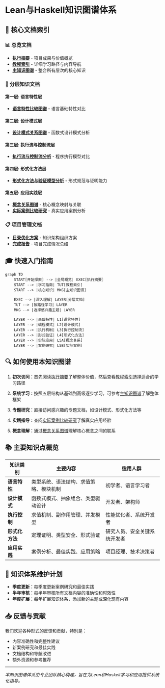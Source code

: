 # Lean与Haskell知识图谱体系

## 📑 核心文档索引

### 📊 总览文档

- [**执行摘要**](/e:/_src/haskell/docs/refactor/meta/knowledge_graph/executive_summary.md) - 项目成果与价值概览
- [**教程索引**](/e:/_src/haskell/docs/refactor/meta/knowledge_graph/tutorial_index.md) - 详细学习路径与内容导航
- [**主知识图谱**](/e:/_src/haskell/docs/refactor/meta/knowledge_graph/lean_haskell_master_knowledge_graph.md) - 整合所有层次的核心知识

### 🔬 分层知识文档

#### 第一层: 语言特性层

- [**语言特性比较图谱**](/e:/_src/haskell/docs/refactor/meta/knowledge_graph/language_features_comparison.md) - 语言基础特性对比

#### 第二层: 设计模式层

- [**设计模式关系图谱**](/e:/_src/haskell/docs/refactor/meta/knowledge_graph/design_pattern_relationships.md) - 函数式设计模式分析

#### 第三层: 执行流与控制流层

- [**执行流与控制流分析**](/e:/_src/haskell/docs/refactor/meta/knowledge_graph/execution_control_flow.md) - 程序执行模型对比

#### 第四层: 形式化方法层

- [**形式化方法与验证模型分析**](/e:/_src/haskell/docs/refactor/meta/knowledge_graph/formal_methods_verification.md) - 形式规范与证明能力

#### 第五层: 应用实践层

- [**概念关系图谱**](/e:/_src/haskell/docs/refactor/meta/knowledge_graph/concept_relationships.md) - 核心概念映射与关联
- [**实际案例比较研究**](/e:/_src/haskell/docs/refactor/meta/knowledge_graph/case_studies_comparison.md) - 真实应用案例分析

### 📋 项目管理文档

- [**目录优化方案**](/e:/_src/haskell/docs/refactor/meta/knowledge_graph/directory_optimization_plan.md) - 知识架构组织方案
- [**完成报告**](/e:/_src/haskell/docs/refactor/meta/knowledge_graph/completion_report.md) - 项目完成情况总结

## 🎓 快速入门指南

```mermaid
graph TD
    START[开始探索] --> |全局概览| EXEC[执行摘要]
    START --> |学习指南| TUT[教程索引]
    START --> |核心知识| MKG[主知识图谱]
    
    EXEC --> |深入理解| LAYER[分层文档]
    TUT --> |按路径学习| LAYER
    MKG --> |选择感兴趣主题| LAYER
    
    LAYER --> |基础特性| L1[语言特性]
    LAYER --> |编程模式| L2[设计模式]
    LAYER --> |执行机制| L3[执行控制流]
    LAYER --> |形式验证| L4[形式化方法]
    LAYER --> |实际应用| L5A[概念关系]
    LAYER --> |案例研究| L5B[实际案例]
```

## 🔍 如何使用本知识图谱

1. **初次访问**：首先阅读[执行摘要](/e:/_src/haskell/docs/refactor/meta/knowledge_graph/executive_summary.md)了解整体价值，然后查看[教程索引](/e:/_src/haskell/docs/refactor/meta/knowledge_graph/tutorial_index.md)选择适合的学习路径

2. **系统学习**：按照五层结构从基础到高级逐步学习，可参考[主知识图谱](/e:/_src/haskell/docs/refactor/meta/knowledge_graph/lean_haskell_master_knowledge_graph.md)了解整体框架

3. **专题研究**：直接访问感兴趣的专题文档，如设计模式、形式化方法等

4. **实践指导**：查阅[实际案例比较研究](/e:/_src/haskell/docs/refactor/meta/knowledge_graph/case_studies_comparison.md)了解真实应用经验

5. **概念理解**：通过[概念关系图谱](/e:/_src/haskell/docs/refactor/meta/knowledge_graph/concept_relationships.md)理解核心概念之间的联系

## 📚 主要知识点概览

| 知识类别 | 主要内容 | 适用人群 |
|--------|----------|---------|
| **语言特性** | 类型系统、语法结构、求值策略、模块机制 | 初学者、语言学习者 |
| **设计模式** | 函数式模式、抽象组合、类型驱动设计 | 开发者、架构师 |
| **执行控制** | 求值机制、副作用管理、并发模型 | 性能优化者、系统开发者 |
| **形式化方法** | 定理证明、类型安全、形式验证 | 研究人员、安全关键系统开发者 |
| **应用实践** | 案例分析、最佳实践、应用策略 | 项目经理、技术决策者 |

## 🔄 知识体系维护计划

- **季度更新**：每季度更新案例研究和最佳实践
- **半年审核**：每半年审核所有文档内容的准确性和时效性
- **年度扩展**：每年扩展知识体系，添加新的主题或深化现有内容

## 📥 反馈与贡献

我们欢迎各种形式的反馈和贡献，特别是：

- 内容准确性和完整性建议
- 新案例研究和最佳实践
- 文档结构和导航改进
- 额外资源和参考推荐

---

*本知识图谱体系由专业团队精心构建，旨在为Lean和Haskell学习和应用提供系统化指导。*
